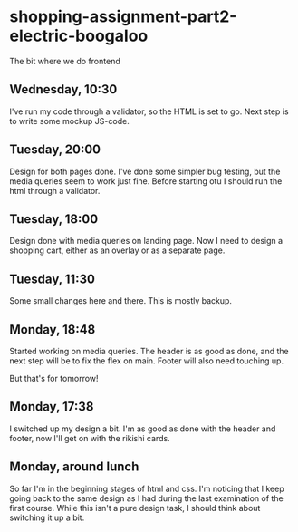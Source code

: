 # shopping-assignment-part2-electric-boogaloo

The bit where we do frontend

Wednesday, 10:30
-
I've run my code through a validator, so the HTML is set to go. Next step is to write some mockup JS-code.

Tuesday, 20:00
-
Design for both pages done. I've done some simpler bug testing, but the media queries seem to work just fine. Before starting otu I should run the html through a validator.

Tuesday, 18:00
-
Design done with media queries on landing page. Now I need to design a shopping cart, either as an overlay or as a separate page.

Tuesday, 11:30
-
Some small changes here and there. This is mostly backup.

Monday, 18:48
-
Started working on media queries. The header is as good as done, and the next step will be to fix the flex on main. Footer will also need touching up. 

But that's for tomorrow!

Monday, 17:38
-
I switched up my design a bit. I'm as good as done with the header and footer, now I'll get on with the rikishi cards.

Monday, around lunch
-
So far I'm in the beginning stages of html and css. I'm noticing that I keep going back to the same design as I had during the last examination of the first course. While this isn't a pure design task, I should think about switching it up a bit.